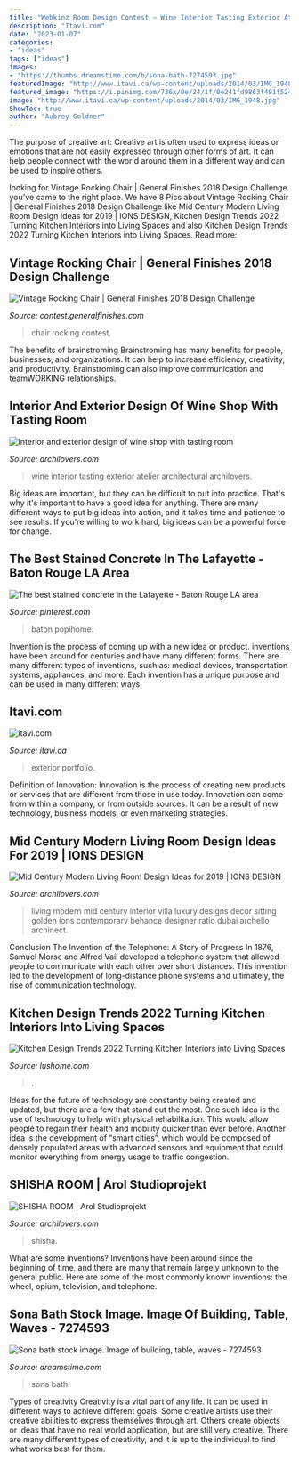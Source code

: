 ```yaml
---
title: "Webkinz Room Design Contest ~ Wine Interior Tasting Exterior Atelier Architectural Archilovers"
description: "Itavi.com"
date: "2023-01-07"
categories:
- "ideas"
tags: ["ideas"]
images:
- "https://thumbs.dreamstime.com/b/sona-bath-7274593.jpg"
featuredImage: "http://www.itavi.ca/wp-content/uploads/2014/03/IMG_1948.jpg"
featured_image: "https://i.pinimg.com/736x/0e/24/1f/0e241fd9863f491f5243076ec0513012.jpg"
image: "http://www.itavi.ca/wp-content/uploads/2014/03/IMG_1948.jpg"
ShowToc: true
author: "Aubrey Goldner"
---
```



The purpose of creative art:
Creative art is often used to express ideas or emotions that are not easily expressed through other forms of art. It can help people connect with the world around them in a different way and can be used to inspire others.

	

		
looking for Vintage Rocking Chair | General Finishes 2018 Design Challenge you've came to the right place. We have 8 Pics about Vintage Rocking Chair | General Finishes 2018 Design Challenge like Mid Century Modern Living Room Design Ideas for 2019 | IONS DESIGN, Kitchen Design Trends 2022 Turning Kitchen Interiors into Living Spaces and also Kitchen Design Trends 2022 Turning Kitchen Interiors into Living Spaces. Read more:
		
    
## Vintage Rocking Chair | General Finishes 2018 Design Challenge

<img loading=lazy src="https://contest.generalfinishes.com/sites/default/files/images/contest/project-images/17434619_1344137722333031_2922060750485932130_o_0.jpg" onerror="this.onerror=null;this.src='https://tse3.mm.bing.net/th?id=OIP.gJ8ERclwfia41OEKbk04hwHaJ4&amp;pid=15.1';" alt="Vintage Rocking Chair | General Finishes 2018 Design Challenge">

_Source: contest.generalfinishes.com_

>chair rocking contest. 

	

The benefits of brainstroming
Brainstroming has many benefits for people, businesses, and organizations. It can help to increase efficiency, creativity, and productivity. Brainstroming can also improve communication and teamWORKING relationships.

    
## Interior And Exterior Design Of Wine Shop With Tasting Room

<img loading=lazy src="https://cdn.archilovers.com/projects/b_730_b61a459e-8c28-4f13-bc7a-1b6014d6963b.jpg" onerror="this.onerror=null;this.src='https://tse3.mm.bing.net/th?id=OIP.DkBMfXvk40RkmpH3FI35lgHaEK&amp;pid=15.1';" alt="Interior and exterior design of wine shop with tasting room">

_Source: archilovers.com_

>wine interior tasting exterior atelier architectural archilovers. 

	

Big ideas are important, but they can be difficult to put into practice. That's why it's important to have a good idea for anything. There are many different ways to put big ideas into action, and it takes time and patience to see results. If you're willing to work hard, big ideas can be a powerful force for change.

    
## The Best Stained Concrete In The Lafayette - Baton Rouge LA Area

<img loading=lazy src="https://i.pinimg.com/736x/0e/24/1f/0e241fd9863f491f5243076ec0513012.jpg" onerror="this.onerror=null;this.src='https://tse3.mm.bing.net/th?id=OIP.CD9IFzl68HfUl2RTNt2g1AAAAA&amp;pid=15.1';" alt="The best stained concrete in the Lafayette - Baton Rouge LA area">

_Source: pinterest.com_

>baton popihome. 

	

Invention is the process of coming up with a new idea or product. inventions have been around for centuries and have many different forms. There are many different types of inventions, such as: medical devices, transportation systems, appliances, and more. Each invention has a unique purpose and can be used in many different ways.

    
## Itavi.com

<img loading=lazy src="http://www.itavi.ca/wp-content/uploads/2014/03/IMG_1948.jpg" onerror="this.onerror=null;this.src='https://tse3.mm.bing.net/th?id=OIP.0kqp91lWCRUJ_PmgKx50mQAAAA&amp;pid=15.1';" alt="itavi.com">

_Source: itavi.ca_

>exterior portfolio. 

	

Definition of Innovation:
Innovation is the process of creating new products or services that are different from those in use today. Innovation can come from within a company, or from outside sources. It can be a result of new technology, business models, or even marketing strategies.

    
## Mid Century Modern Living Room Design Ideas For 2019 | IONS DESIGN

<img loading=lazy src="https://cdn.archilovers.com/projects/b_730_547eccef-03a9-41eb-a58e-599e6521cd79.jpg" onerror="this.onerror=null;this.src='https://tse4.mm.bing.net/th?id=OIP.VGv6h6HEHHJY5E1MhOlAugHaHa&amp;pid=15.1';" alt="Mid Century Modern Living Room Design Ideas for 2019 | IONS DESIGN">

_Source: archilovers.com_

>living modern mid century interior villa luxury designs decor sitting golden ions contemporary behance designer ratio dubai archello archinect. 

	

Conclusion
The Invention of the Telephone: A Story of Progress
In 1876, Samuel Morse and Alfred Vail developed a telephone system that allowed people to communicate with each other over short distances. This invention led to the development of long-distance phone systems and ultimately, the rise of communication technology.

    
## Kitchen Design Trends 2022 Turning Kitchen Interiors Into Living Spaces

<img loading=lazy src="https://www.lushome.com/wp-content/uploads/2021/07/modern-kitchen-design-open-space-25.jpg" onerror="this.onerror=null;this.src='https://tse2.mm.bing.net/th?id=OIP.X4UDjjo9n41oTwRtz-iWZQHaE8&amp;pid=15.1';" alt="Kitchen Design Trends 2022 Turning Kitchen Interiors into Living Spaces">

_Source: lushome.com_

>. 

	

Ideas for the future of technology are constantly being created and updated, but there are a few that stand out the most. One such idea is the use of technology to help with physical rehabilitation. This would allow people to regain their health and mobility quicker than ever before. Another idea is the development of “smart cities”, which would be composed of densely populated areas with advanced sensors and equipment that could monitor everything from energy usage to traffic congestion.

    
## SHISHA ROOM | Arol Studioprojekt

<img loading=lazy src="https://cdn.archilovers.com/projects/b_730_220e1f76-65ac-4eb5-9f07-a00e2bcef85b.jpg" onerror="this.onerror=null;this.src='https://tse3.mm.bing.net/th?id=OIP.Sch7Vr2DEMplY3zadjqSFwHaE8&amp;pid=15.1';" alt="SHISHA ROOM | Arol Studioprojekt">

_Source: archilovers.com_

>shisha. 

	

What are some inventions?
Inventions have been around since the beginning of time, and there are many that remain largely unknown to the general public. Here are some of the most commonly known inventions: the wheel, opium, television, and telephone.

    
## Sona Bath Stock Image. Image Of Building, Table, Waves - 7274593

<img loading=lazy src="https://thumbs.dreamstime.com/b/sona-bath-7274593.jpg" onerror="this.onerror=null;this.src='https://tse3.mm.bing.net/th?id=OIP.wYO5di_6Z6K-Up0yfsUSsQHaLH&amp;pid=15.1';" alt="Sona bath stock image. Image of building, table, waves - 7274593">

_Source: dreamstime.com_

>sona bath. 

	

Types of creativity
Creativity is a vital part of any life. It can be used in different ways to achieve different goals. Some creative artists use their creative abilities to express themselves through art. Others create objects or ideas that have no real world application, but are still very creative. There are many different types of creativity, and it is up to the individual to find what works best for them.

